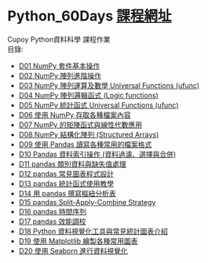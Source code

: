 # Python_60Days [課程網址](https://www.cupoy.com/marathon/00000174C4BC1B93000000016375706F795F70726572656C656173654355)
Cupoy Python資料科學 課程作業  
目錄:
* [D01 NumPy 套件基本操作](https://github.com/aclich/Python_60Days/tree/main/HW_dir/D01) </br>
* [D02 NumPy 陣列進階操作](https://github.com/aclich/Python_60Days/tree/main/HW_dir/D02) </br>
* [D03 NumPy 陣列運算及數學 Universal Functions (ufunc)](https://github.com/aclich/Python_60Days/tree/main/HW_dir/D03) </br>
* [D04 NumPy 陣列邏輯函式 (Logic functions)](https://github.com/aclich/Python_60Days/tree/main/HW_dir/D04) </br>
* [D05 NumPy 統計函式 Universal Functions (ufunc)](https://github.com/aclich/Python_60Days/tree/main/HW_dir/D05) </br>
* [D06 使用 NumPy 存取各種檔案內容](https://github.com/aclich/Python_60Days/tree/main/HW_dir/D06) </br>
* [D07 NumPy 的矩陣函式與線性代數應用](https://github.com/aclich/Python_60Days/tree/main/HW_dir/D07) </br>
* [D08 NumPy 結構化陣列 (Structured Arrays)](https://github.com/aclich/Python_60Days/tree/main/HW_dir/D08) </br>
* [D09 使用 Pandas 讀寫各種常用的檔案格式](https://github.com/aclich/Python_60Days/tree/main/HW_dir/D09) </br>
* [D10 Pandas 資料索引操作 (資料過濾、選擇與合併)](https://github.com/aclich/Python_60Days/tree/main/HW_dir/D10) </br>
* [D11 pandas 類別資料與缺失值處理](https://github.com/aclich/Python_60Days/tree/main/HW_dir/D11) </br>
* [D12 pandas 常見圖表程式設計](https://github.com/aclich/Python_60Days/tree/main/HW_dir/D12) </br>
* [D13 pandas 統計函式使用教學](https://github.com/aclich/Python_60Days/tree/main/HW_dir/D13) </br>
* [D14 用 pandas 撰寫樞紐分析表](https://github.com/aclich/Python_60Days/tree/main/HW_dir/D14) </br>
* [D15 pandas Split-Apply-Combine Strategy](https://github.com/aclich/Python_60Days/tree/main/HW_dir/D15) </br>
* [D16 pandas 時間序列](https://github.com/aclich/Python_60Days/tree/main/HW_dir/D16) </br>
* [D17 pandas 效能調校](https://github.com/aclich/Python_60Days/tree/main/HW_dir/D17) </br>
* [D18 Python 資料視覺化工具與常見統計圖表介紹](https://github.com/aclich/Python_60Days/tree/main/HW_dir/D18) </br>
* [D19 使用 Matplotlib 繪製各種常用圖表](https://github.com/aclich/Python_60Days/tree/main/HW_dir/D19) </br>
* [D20 使用 Seaborn 進行資料視覺化](https://github.com/aclich/Python_60Days/tree/main/HW_dir/D20) </br>